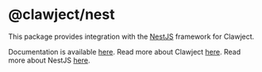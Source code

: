 # @clawject/nest

This package provides integration with the [NestJS](https://nestjs.com/) framework for Clawject.

Documentation is available [here](https://clawject.com/docs/nestjs).
Read more about Clawject [here](https://clawject.com/).
Read more about NestJS [here](https://docs.nestjs.com/).
